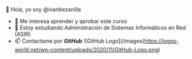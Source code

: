 👋 Hola, yo soy @ivanbezanilla
* 👀 Me interesa aprender y aprobar este curso 
* 🌱 Estoy estudiando Administración de Sistemas Informáticos en Red (ASIR)
* 📫 Contactame por _**GitHub**_
![GitHub Logo](/images(https://logos-world.net/wp-content/uploads/2020/11/GitHub-Logo.png)
<!---
ivanbezanilla/ivanbezanilla is a ✨ special ✨ repository because its `README.md` (this file) appears on your GitHub profile.
You can click the Preview link to take a look at your changes.
--->
